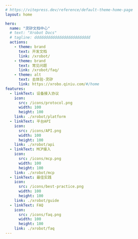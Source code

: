 ```yaml
---
# https://vitepress.dev/reference/default-theme-home-page
layout: home

hero:
  name: "灵矽文档中心"
  # text: "Xrobot Docs"
  # tagline: ddddddddddddddddddddddddd
  actions:
    - theme: brand
      text: 开发文档
      link: /xrobot/
    - theme: brand
      text: 常见问题
      link: /xrobot/faq/
    - theme: alt
      text: 去体验-灵矽
      link: https://xrobo.qiniu.com/#/home
features:
  - linkText: 设备接入协议
    icon:
      src: /icons/protocol.png
      width: 100
      height: 100
    link: ./xrobot/platform
  - linkText: 平台API
    icon:
      src: /icons/API.png
      width: 100
      height: 100
    link: ./xrobot/api
  - linkText: MCP接入
    icon:
      src: /icons/mcp.png
      width: 100
      height: 100
    link: ./xrobot/mcp
  - linkText: 最佳实践
    icon:
      src: /icons/best-practice.png
      width: 100
      height: 100
    link: ./xrobot/guide
  - linkText: FAQ
    icon: 
      src: /icons/faq.png
      width: 100
      height: 100
    link: ./xrobot/faq
---
```

